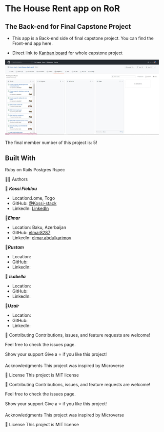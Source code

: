 # The House Rent app on RoR

## The Back-end for Final Capstone Project

- This app is a Back-end side of final capstone project. You can find the Front-end app here.

- Direct link to [Kanban board](https://github.com/Kossi-stack/rent-house-back-end/projects/1) for whole capstone project

![Kanban screen](./app/assets/image/kanban.JPG)


The final member number of this project is: 5!

## Built With

Ruby on Rails Postgres Rspec


👤👤 Authors

👤 ***Kossi Fioklou***
- Location:Lome, Togo
- GitHub: [@Kossi-stack](https://github.com/kossi-stack)
- LinkedIn: [LinkedIn](https://www.linkedin.com/in/kossi-stack/)

👤***Elmar***
- Location: Baku, Azerbaijan
- GitHub: [elmar8287]()
- LinkedIn: [elmar.abdulkarimov]()

👤***Rustam***
- Location: 
- GitHub: []()
- LinkedIn: []()

👤 ***Isabella***
- Location: 
- GitHub: []()
- LinkedIn: []()

👤***Uzair***
- Location: 
- GitHub: []()
- LinkedIn: []()



🤝 Contributing
Contributions, issues, and feature requests are welcome!

Feel free to check the issues page.

Show your support
Give a ⭐️ if you like this project!

Acknowledgments
This project was inspired by Microverse

📝 License
This project is MIT license


🤝 Contributing
Contributions, issues, and feature requests are welcome!

Feel free to check the issues page.

Show your support
Give a ⭐️ if you like this project!

Acknowledgments
This project was inspired by Microverse

📝 License
This project is MIT license
